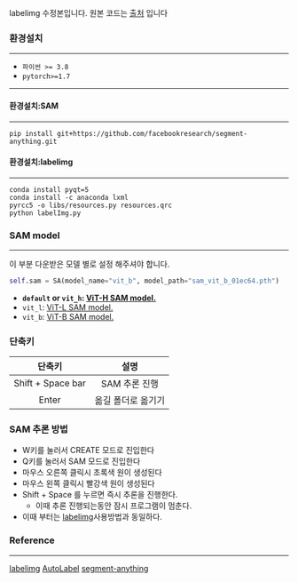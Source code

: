 labelimg 수정본입니다.
원본 코드는 [출처](https://github.com/HumanSignal/labelImg) 입니다

### 환경설치
---
- `파이썬 >= 3.8`
- `pytorch>=1.7`
---
#### 환경설치:SAM
---
```
pip install git+https://github.com/facebookresearch/segment-anything.git
```
#### 환경설치:labelimg
---
```
conda install pyqt=5
conda install -c anaconda lxml
pyrcc5 -o libs/resources.py resources.qrc
python labelImg.py
```
### SAM model
---
이 부분 다운받은 모델 별로 설정 해주셔야 합니다.
```python
self.sam = SA(model_name="vit_b", model_path="sam_vit_b_01ec64.pth")
```

- **`default` or `vit_h`: [ViT-H SAM model.](https://dl.fbaipublicfiles.com/segment_anything/sam_vit_h_4b8939.pth)**
- `vit_l`: [ViT-L SAM model.](https://dl.fbaipublicfiles.com/segment_anything/sam_vit_l_0b3195.pth)
- `vit_b`: [ViT-B SAM model.](https://dl.fbaipublicfiles.com/segment_anything/sam_vit_b_01ec64.pth)
### 단축키
| 단축키 | 설명 |
| :--: | :--: |
| Shift + Space bar | SAM 추론 진행 |
| Enter | 옮길 폴더로 옮기기 |

### SAM 추론 방법
- W키를 눌러서 CREATE 모드로 진입한다 
- Q키를 눌러서 SAM 모드로 진입한다
- 마우스 오른쪽 클릭시 초록색 원이 생성된다
- 마우스 왼쪽 클릭시 빨강색 원이 생성된다
- Shift + Space 를 누르면 즉시 추론을 진행한다.
  - 이때 추론 진행되는동안 잠시 프로그램이 멈춘다.
- 이때 부터는 [labelimg](https://github.com/HumanSignal/labelImg)사용방법과 동일하다.


### Reference
---
[labelimg](https://github.com/HumanSignal/labelImg)
[AutoLabel](https://github.com/qpal147147/AutoLabel)
[segment-anything](https://github.com/facebookresearch/segment-anything)
